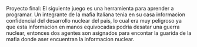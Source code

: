 Proyecto final:
El siguiente juego es una herramienta para aprender a programar.
Un integrante de la mafia Italiana tenia en su casa informacion confidencial del desarrollo nuclear del pais, lo cual era muy peligroso ya que esta informacion 
en manos equivocadas podria desatar una guerra nuclear, entonces dos agentes son asignados para encontar la guarida de la mafia donde aser encuentran la informacion
nuclear.

